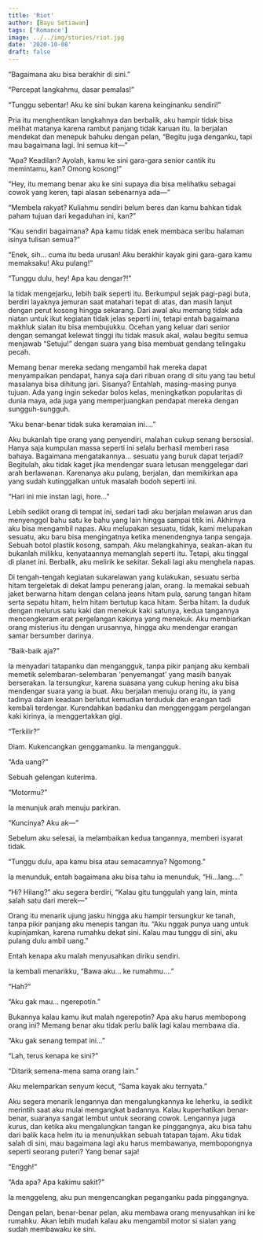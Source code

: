 ```yaml
---
title: 'Riot'
author: [Bayu Setiawan]
tags: ['Romance']
image: ../../img/stories/riot.jpg
date: '2020-10-08'
draft: false
---
```

“Bagaimana aku bisa berakhir di sini.”

“Percepat langkahmu, dasar pemalas!”

“Tunggu sebentar! Aku ke sini bukan karena keinginanku sendiri!”

Pria itu menghentikan langkahnya dan berbalik, aku hampir tidak bisa melihat matanya karena  rambut panjang tidak karuan itu. Ia berjalan mendekat dan menepuk bahuku dengan pelan, “Begitu juga denganku, tapi mau bagaimana lagi. Ini semua kit—”

“Apa? Keadilan? Ayolah, kamu ke sini gara-gara senior cantik itu memintamu, kan? Omong kosong!”

“Hey, itu memang benar aku ke sini supaya dia bisa melihatku sebagai cowok yang keren, tapi alasan sebenarnya ada—”

“Membela rakyat? Kuliahmu sendiri belum beres dan kamu bahkan tidak paham tujuan dari kegaduhan ini, kan?”

“Kau sendiri bagaimana? Apa kamu tidak enek membaca seribu halaman isinya tulisan semua?”

“Enek, sih… cuma itu beda urusan! Aku berakhir kayak gini gara-gara kamu memaksaku! Aku pulang!”

“Tunggu dulu, hey! Apa kau dengar?!”

Ia tidak mengejarku, lebih baik seperti itu. Berkumpul sejak pagi-pagi buta, berdiri layaknya jemuran saat matahari tepat di atas, dan masih lanjut dengan perut kosong hingga sekarang. Dari awal aku memang tidak ada niatan untuk ikut kegiatan tidak jelas seperti ini, tetapi entah bagaimana makhluk sialan itu bisa membujukku. Ocehan yang keluar dari senior dengan semangat kelewat tinggi itu tidak masuk akal, walau begitu semua menjawab “Setuju!” dengan suara yang bisa membuat gendang telingaku pecah.

Memang benar mereka sedang mengambil hak mereka dapat menyampaikan pendapat, hanya saja dari ribuan orang di situ yang tau betul masalanya bisa dihitung jari. Sisanya? Entahlah, masing-masing punya tujuan. Ada yang ingin sekedar bolos kelas, meningkatkan popularitas di dunia maya, ada juga yang memperjuangkan pendapat mereka dengan sungguh-sungguh. 

“Aku benar-benar tidak suka keramaian ini….”

Aku bukanlah tipe orang yang penyendiri, malahan cukup senang bersosial. Hanya saja kumpulan massa seperti ini selalu berhasil memberi rasa bahaya. Bagaimana mengatakannya… sesuatu yang buruk dapat terjadi? Begitulah, aku tidak kaget jika mendengar suara letusan menggelegar dari arah berlawanan. Karenanya aku pulang, berjalan, dan memikirkan apa yang sudah kutinggalkan untuk masalah bodoh seperti ini.

“Hari ini mie instan lagi, hore…”

Lebih sedikit orang di tempat ini, sedari tadi aku berjalan melawan arus dan menyenggol bahu satu ke bahu yang lain hingga sampai titik ini. Akhirnya aku bisa mengambil napas. Aku melupakan sesuatu, tidak, kami melupakan sesuatu, aku baru bisa mengingatnya ketika menendengnya tanpa sengaja. Sebuah botol plastik kosong, sampah. Aku melangkahinya, seakan-akan itu bukanlah milikku, kenyataannya memanglah seperti itu. Tetapi, aku tinggal di planet ini. Berbalik, aku melirik ke sekitar. Sekali lagi aku menghela napas.

Di tengah-tengah kegiatan sukarelawan yang kulakukan, sesuatu serba hitam tergeletak di dekat lampu penerang jalan, orang. Ia memakai sebuah jaket berwarna hitam dengan celana jeans hitam pula, sarung tangan hitam serta sepatu hitam, helm hitam bertutup kaca hitam. Serba hitam. Ia duduk dengan melurus satu kaki dan menekuk kaki satunya, kedua tangannya mencengkeram erat pergelangan kakinya yang menekuk. Aku membiarkan orang misterius itu dengan urusannya, hingga aku mendengar erangan samar bersumber darinya.

“Baik-baik aja?”

Ia menyadari tatapanku dan mengangguk, tanpa pikir panjang aku kembali memetik selembaran-selembaran ‘penyemangat’ yang masih banyak berserakan. Ia tersungkur, karena suasana yang cukup hening aku bisa mendengar suara yang ia buat. Aku berjalan menuju orang itu, ia yang tadinya dalam keadaan berlutut kemudian terduduk dan erangan tadi kembali terdengar. Kurendahkan badanku dan menggenggam pergelangan kaki kirinya, ia menggertakkan gigi.

“Terkilir?”

Diam. Kukencangkan genggamanku. Ia mengangguk.

“Ada uang?”

Sebuah gelengan kuterima.

“Motormu?”

Ia menunjuk arah menuju parkiran.

“Kuncinya? Aku ak—”

Sebelum aku selesai, ia melambaikan kedua tangannya, memberi isyarat tidak.

“Tunggu dulu, apa kamu bisa atau semacamnya? Ngomong.”

Ia menunduk, entah bagaimana aku bisa tahu ia menunduk, “Hi…lang….”

“Hi? Hilang?” aku segera berdiri, “Kalau gitu tunggulah yang lain, minta salah satu dari merek—”

Orang itu menarik ujung jasku hingga aku hampir tersungkur ke tanah, tanpa pikir panjang aku menepis tangan itu.
“Aku nggak punya uang untuk kupinjamkan, karena rumahku dekat sini. Kalau mau tunggu di sini, aku pulang dulu ambil uang.”

Entah kenapa aku malah menyusahkan diriku sendiri.

Ia kembali menarikku, “Bawa aku… ke rumahmu….”

“Hah?”

“Aku gak mau… ngerepotin.”

Bukannya kalau kamu ikut malah ngerepotin? Apa aku harus membopong orang ini? Memang benar aku tidak perlu balik lagi kalau membawa dia.

“Aku gak senang tempat ini…”

“Lah, terus kenapa ke sini?”

“Ditarik semena-mena sama orang lain.”

Aku melemparkan senyum kecut, “Sama kayak aku ternyata.”

Aku segera menarik lengannya dan mengalungkannya ke leherku, ia sedikit merintih saat aku mulai mengangkat badannya. Kalau kuperhatikan benar-benar, suaranya sangat lembut untuk seorang cowok. Lengannya juga kurus, dan ketika aku mengalungkan tangan ke pinggangnya, aku bisa tahu dari balik kaca helm itu ia menunjukkan sebuah tatapan tajam. Aku tidak salah di sini, mau bagaimana lagi aku harus membawanya, membopongnya seperti seorang puteri? Yang benar saja!

“Enggh!”

“Ada apa? Apa kakimu sakit?”

Ia menggeleng, aku pun mengencangkan peganganku pada pinggangnya.

Dengan pelan, benar-benar pelan, aku membawa orang menyusahkan ini ke rumahku. Akan lebih mudah kalau aku mengambil motor si sialan yang sudah membawaku ke sini.
